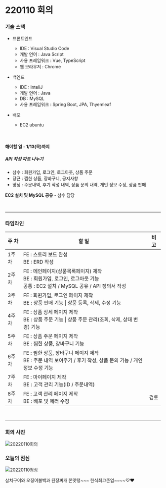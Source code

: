 # 220110 회의

### 기술 스택

- 프론트엔드
  - IDE : Visual Studio Code
  - 개발 언어 : Java Script
  - 사용 프레임워크 : Vue, TypeScript
  - 웹 브라우저 : Chrome
- 백엔드
  - IDE : InteliJ
  - 개발 언어 : Java
  - DB : MySQL
  - 사용 프레임워크 : Spring Boot, JPA, Thyemleaf

- 배포
  - EC2 ubuntu

<br />

#### 해야할 일 - 1/13(목)까지

##### API 작성 파트 나누기

- 삼수 : 회원가입, 로그인, 로그아웃, 상품 주문
- 당근 : 찜한 상품, 장바구니, 공지사항
- 땅닝 : 주문내역, 후기 작성 내역, 상품 문의 내역, 개인 정보 수정, 상품 판매

**EC2 설치 및 MySQL 공유** - 삼수 담당

<br />

---

### 타임라인

| 주 차 | 할 일                                                        | 비 고 |
| ----- | ------------------------------------------------------------ | ----- |
| 1주차 | FE : 스토리 보드 완성<br />BE : ERD 작성                     |       |
| 2주차 | FE : 메인페이지(상품목록페이지) 제작<br />BE : 회원가입, 로그인, 로그아웃 기능<br />공통 : EC2 설치 / MySQL 공유 / API 정의서 작성 |       |
| 3주차 | FE : 회원가입, 로그인 페이지 제작<br />BE : 상품 판매 기능 \| 상품 등록, 삭제, 수정 기능 |       |
| 4주차 | FE : 상품 상세 페이지 제작<br />BE : 상품 주문 기능 \| 상품 주문 관리(조회, 삭제, 상태 변경) 기능 |       |
| 5주차 | FE : 상품 주문 페이지 제작<br />BE : 찜한 상품, 장바구니 기능 |       |
| 6주차 | FE : 찜한 상품, 장바구니 페이지 제작<br />BE : 주문 내역 보여주기 / 후기 작성, 상품 문의 기능 / 개인정보 수정 기능 |       |
| 7주차 | FE : 마이페이지 제작<br />BE :  고객 관리 기능(ID / 주문내역) |       |
| 8주차 | FE : 고객 관리 페이지 제작<br />BE : 배포 및 에러 수정       | 검토  |

<br />

---

### 회의 사진

![20220110회의](https://user-images.githubusercontent.com/43808931/148734739-622c53b4-ed43-4e08-b9ed-1690ccf94134.jpg)

### 오늘의 점심

![20220110점심](https://user-images.githubusercontent.com/43808931/148734849-6819a736-d970-4c58-9538-e086d10ad2ff.jpg)

삼치구이와 오징어불백과 된장찌개 쫀맛탱~\~~ 한식최고존엄~~~~♡♥